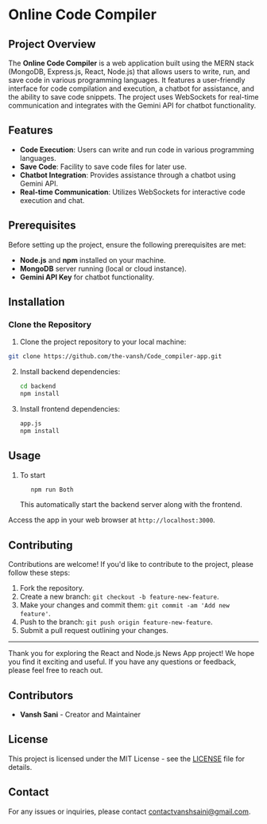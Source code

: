 # Online Code Compiler

## Project Overview

The **Online Code Compiler** is a web application built using the MERN stack (MongoDB, Express.js, React, Node.js) that allows users to write, run, and save code in various programming languages. It features a user-friendly interface for code compilation and execution, a chatbot for assistance, and the ability to save code snippets. The project uses WebSockets for real-time communication and integrates with the Gemini API for chatbot functionality.

## Features

- **Code Execution**: Users can write and run code in various programming languages.
- **Save Code**: Facility to save code files for later use.
- **Chatbot Integration**: Provides assistance through a chatbot using Gemini API.
- **Real-time Communication**: Utilizes WebSockets for interactive code execution and chat.

## Prerequisites

Before setting up the project, ensure the following prerequisites are met:

- **Node.js** and **npm** installed on your machine.
- **MongoDB** server running (local or cloud instance).
- **Gemini API Key** for chatbot functionality.

## Installation

### Clone the Repository

1. Clone the project repository to your local machine:

```bash
git clone https://github.com/the-vansh/Code_compiler-app.git
 ```

2. Install backend dependencies:

   ```bash
   cd backend
   npm install
   ```

3. Install frontend dependencies:

   ```bash
   app.js 
   npm install
   ```

## Usage

1. To start

    ```bash
       npm run Both
    ```
    This automatically start the backend server along with the frontend.

   
Access the app in your web browser at `http://localhost:3000`.


## Contributing

Contributions are welcome! If you'd like to contribute to the project, please follow these steps:

1. Fork the repository.
2. Create a new branch: `git checkout -b feature-new-feature`.
3. Make your changes and commit them: `git commit -am 'Add new feature'`.
4. Push to the branch: `git push origin feature-new-feature`.
5. Submit a pull request outlining your changes.


---

Thank you for exploring the React and Node.js News App project! We hope you find it exciting and useful. If you have any questions or feedback, please feel free to reach out.

## Contributors

- **Vansh Sani** - Creator and Maintainer

## License

This project is licensed under the MIT License - see the [LICENSE](LICENSE) file for details.

## Contact

For any issues or inquiries, please contact [contactvanshsaini@gmail.com](mailto:contactvanshsaini@gmail.com).
